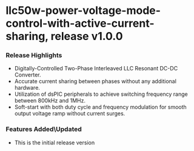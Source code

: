 # llc50w-power-voltage-mode-control-with-active-current-sharing, release v1.0.0

### Release Highlights
- Digitally-Controlled Two-Phase Interleaved LLC Resonant DC-DC Converter.
- Accurate current sharing between phases without any additional hardware.
- Utilization of dsPIC peripherals to achieve switching frequency range between 800kHz and 1MHz.
- Soft-start with both duty cycle and frequency modulation for smooth output voltage ramp without current surges.

### Features Added\Updated
- This is the initial release version

